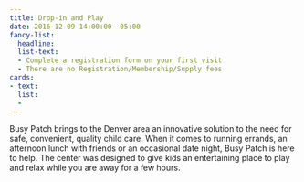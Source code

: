 ```yaml
---
title: Drop-in and Play
date: 2016-12-09 14:00:00 -05:00
fancy-list:
  headline: 
  list-text:
  - Complete a registration form on your first visit
  - There are no Registration/Membership/Supply fees
cards:
- text: 
  list:
  - 
---
```


Busy Patch brings to the Denver area an innovative solution to the need for safe, convenient, quality child care. When it comes to running errands, an afternoon lunch with friends or an occasional date night, Busy Patch is here to help. The center was designed to give kids an entertaining place to play and relax while you are away for a few hours.